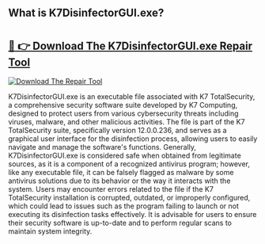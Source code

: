 ## What is K7DisinfectorGUI.exe? 

# <h2><a href="https://exedetect.com/download.php?K7DisinfectorGUI.exe">🔗 👉 Download The K7DisinfectorGUI.exe Repair Tool</a></h2>

[![Download The Repair Tool](https://exedetect.com/download-button.jpg)](https://exedetect.com/download.php?K7DisinfectorGUI.exe)

K7DisinfectorGUI.exe is an executable file associated with K7 TotalSecurity, a comprehensive security software suite developed by K7 Computing, designed to protect users from various cybersecurity threats including viruses, malware, and other malicious activities. The file is part of the K7 TotalSecurity suite, specifically version 12.0.0.236, and serves as a graphical user interface for the disinfection process, allowing users to easily navigate and manage the software's functions. Generally, K7DisinfectorGUI.exe is considered safe when obtained from legitimate sources, as it is a component of a recognized antivirus program; however, like any executable file, it can be falsely flagged as malware by some antivirus solutions due to its behavior or the way it interacts with the system. Users may encounter errors related to the file if the K7 TotalSecurity installation is corrupted, outdated, or improperly configured, which could lead to issues such as the program failing to launch or not executing its disinfection tasks effectively. It is advisable for users to ensure their security software is up-to-date and to perform regular scans to maintain system integrity.